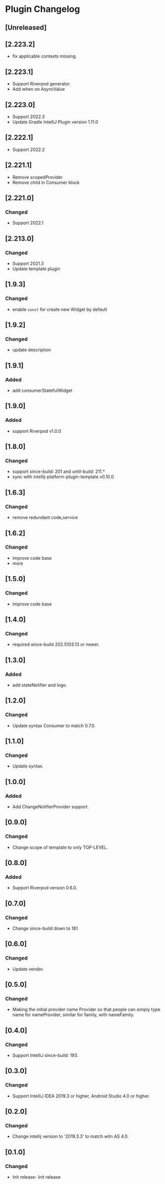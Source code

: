 <!-- Keep a Changelog guide -> https://keepachangelog.com -->

# Plugin Changelog

## [Unreleased]

## [2.223.2]
- fix applicable contexts missing.

## [2.223.1]
- Support Riverpod generator.
- Add when on AsyncValue

## [2.223.0]
- Support 2022.3
- Update Gradle IntelliJ Plugin version 1.11.0

## [2.222.1]
- Support 2022.2

## [2.221.1]
- Remove scopedProvider
- Remove child in Consumer block

## [2.221.0]
### Changed
- Support 2022.1

## [2.213.0]
### Changed
- Support 2021.3
- Update template plugin

## [1.9.3]
### Changed
- enable `const` for create new Widget by default

## [1.9.2]
### Changed
- update description

## [1.9.1]
### Added
- add consumerStatefulWidget

## [1.9.0]
### Added
- support Riverpod v1.0.0

## [1.8.0]
### Changed
- support since-build: 201 and until-build: 211.*
- sync with intellij-platform-plugin-template v0.10.0

## [1.6.3]
### Changed
- remove redundant code,service

## [1.6.2]
### Changed
- improve code base
- more

## [1.5.0]
### Changed
- improve code base

## [1.4.0]
### Changed
- required since-build 202.5103.13 or newer.

## [1.3.0]
### Added
- add stateNotifier and logo.

## [1.2.0]
### Changed
- Update syntax Consumer to match 0.7.0.

## [1.1.0]
### Changed
- Update syntax.

## [1.0.0]
### Added
- Add ChangeNotifierProvider support.

## [0.9.0]
### Changed
- Change scope of template to only TOP-LEVEL.

## [0.8.0]
### Added
- Support Riverpod version 0.6.0.

## [0.7.0]
### Changed
- Change since-build down to 181.

## [0.6.0]
### Changed
- Update vendor.

## [0.5.0]
### Changed
- Making the initial provider name Provider so that people can simply type name for nameProvider, similar for family,
  with nameFamily.

## [0.4.0]
### Changed
- Support IntelliJ since-build: 193.

## [0.3.0]
### Changed
- Support IntelliJ IDEA 2019.3 or higher, Android Studio 4.0 or higher.

## [0.2.0]
### Changed
- Change intellij version to '2019.3.3' to match witn AS 4.0.

## [0.1.0]
### Changed
- Init release- Init release